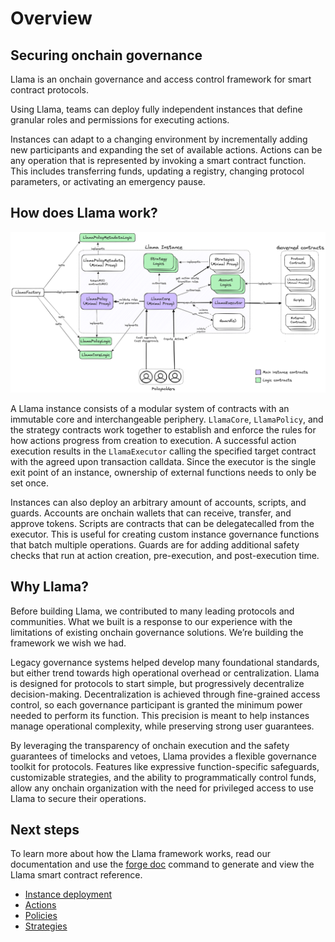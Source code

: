 # Overview

## Securing onchain governance

Llama is an onchain governance and access control framework for smart contract protocols.

Using Llama, teams can deploy fully independent instances that define granular roles and permissions for executing actions. 

Instances can adapt to a changing environment by incrementally adding new participants and expanding the set of available actions. Actions can be any operation that is represented by invoking a smart contract function. This includes transferring funds, updating a registry, changing protocol parameters, or activating an emergency pause.

## How does Llama work?

![Llama Overview](https://github.com/llamaxyz/llama/blob/main/diagrams/llama-overview.png)

A Llama instance consists of a modular system of contracts with an immutable core and interchangeable periphery. `LlamaCore`, `LlamaPolicy`, and the strategy contracts work together to establish and enforce the rules for how actions progress from creation to execution. A successful action execution results in the `LlamaExecutor` calling the specified target contract with the agreed upon transaction calldata. Since the executor is the single exit point of an instance, ownership of external functions needs to only be set once.

Instances can also deploy an arbitrary amount of accounts, scripts, and guards. Accounts are onchain wallets that can receive, transfer, and approve tokens. Scripts are contracts that can be delegatecalled from the executor. This is useful for creating custom instance governance functions that batch multiple operations. Guards are for adding additional safety checks that run at action creation, pre-execution, and post-execution time.

## Why Llama?

Before building Llama, we contributed to many leading protocols and communities. What we built is a response to our experience with the limitations of existing onchain governance solutions. We’re building the framework we wish we had.

Legacy governance systems helped develop many foundational standards, but either trend towards high operational overhead or centralization. Llama is designed for protocols to start simple, but progressively decentralize decision-making. Decentralization is achieved through fine-grained access control, so each governance participant is granted the minimum power needed to perform its function. This precision is meant to help instances manage operational complexity, while preserving strong user guarantees.

By leveraging the transparency of onchain execution and the safety guarantees of timelocks and vetoes, Llama provides a flexible governance toolkit for protocols. Features like expressive function-specific safeguards, customizable strategies, and the ability to programmatically control funds, allow any onchain organization with the need for privileged access to use Llama to secure their operations.

## Next steps

To learn more about how the Llama framework works, read our documentation and use the [forge doc](https://github.com/llamaxyz/llama#documentation) command to generate and view the Llama smart contract reference.

- [Instance deployment](https://github.com/llamaxyz/llama/blob/main/docs/instance-deployment.md)
- [Actions](https://github.com/llamaxyz/llama/blob/main/docs/actions.md)
- [Policies](https://github.com/llamaxyz/llama/blob/main/docs/policies.md)
- [Strategies](https://github.com/llamaxyz/llama/blob/main/docs/strategies.md)

